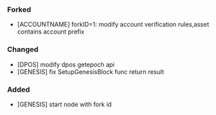 ### Forked
- [ACCOUNTNAME] forkID=1: modify account verification rules,asset contains account prefix
### Changed
- [DPOS] modify dpos getepoch api
- [GENESIS] fix SetupGenesisBlock func return result
### Added
- [GENESIS] start node with fork id

